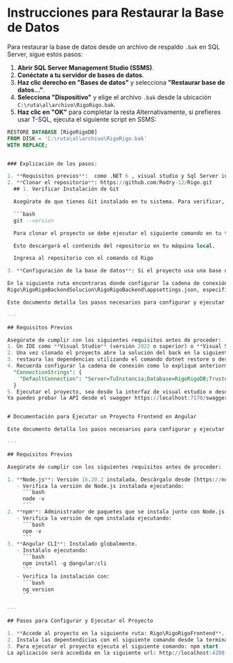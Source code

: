 # Instrucciones para Restaurar la Base de Datos

Para restaurar la base de datos desde un archivo de respaldo `.bak` en SQL Server, sigue estos pasos:

1. **Abrir SQL Server Management Studio (SSMS)**.
2. **Conéctate a tu servidor de bases de datos**.
3. **Haz clic derecho en "Bases de datos"** y selecciona **"Restaurar base de datos..."**.
4. **Selecciona "Dispositivo"** y elige el archivo `.bak` desde la ubicación `C:\ruta\al\archivo\RigoRigo.bak`.
5. **Haz clic en "OK"** para completar la resta
Alternativamente, si prefieres usar T-SQL, ejecuta el siguiente script en SSMS:

```sql
RESTORE DATABASE [RigoRigoDB]
FROM DISK = 'C:\ruta\al\archivo\RigoRigo.bak'
WITH REPLACE;


### Explicación de los pasos:

1. **Requisitos previos**:  como .NET 6 , visual studio y Sql Server instalados
2. **Clonar el repositorio**: https://github.com/Rodry-12/Rigo.git
  ## 1. Verificar Instalación de Git

  Asegúrate de que tienes Git instalado en tu sistema. Para verificar, ejecuta este comando en la terminal:

  ```bash
  git --version

  Para clonar el proyecto se debe ejecutar el siguiente comando en tu terminal o línea de comando: git clone https://github.com/Rodry-12/Rigo.git

  Esto descargará el contenido del repositorio en tu máquina local.

  Ingresa al repositorio con el comando cd Rigo

3. **Configuración de la base de datos**: Si el proyecto usa una base de datos, se proporciona un ejemplo de cómo configurar la conexión.

En la siguiente ruta encontraras donde configurar la cadena de conexión según tu instancia de sql.
Rigo\RigoRigoBackendSolucion\RigoRigoBackend\appsettings.json, especificamente en la línea 10.

Este documento detalla los pasos necesarios para configurar y ejecutar un proyecto Web API desarrollado en .NET 6.

---

## Requisitos Previos

Asegúrate de cumplir con los siguientes requisitos antes de proceder:
1. Un IDE como **Visual Studio** (versión 2022 o superior) o **Visual Studio Code**.
2. Una vez clonado el proyecto abre la solución del back en la siguiente ruta: Rigo\RigoRigoBackendSolucion\RigoRigoBackend.sln
3. restaura las dependencias utilizando el comando dotnet restore o desde la interfaz de visual studio 2022 o superior.
4. Recuerda configurar la cadena de conexión como lo expliqué anteriormente en el archivo appsettings.json.
  "ConnectionStrings": {
    "DefaultConnection": "Server=TuInstancia;Database=RigoRigoDB;Trusted_Connection=True;"
  }
5. Ejecutar el proyecto, sea desde la interfaz de visual estudio o desde la linea de comando: dotnet run
Ya puedes probar la API desde el swagger https://localhost:7170/swagger


# Documentación para Ejecutar un Proyecto Frontend en Angular

Este documento detalla los pasos necesarios para configurar y ejecutar un proyecto frontend desarrollado en Angular. La versión de Node.js requerida es **16.20.2**.

---

## Requisitos Previos

Asegúrate de cumplir con los siguientes requisitos antes de proceder:

1. **Node.js**: Versión 16.20.2 instalada. Descárgalo desde [https://nodejs.org/](https://nodejs.org/).
   - Verifica la versión de Node.js instalada ejecutando:
     ```bash
     node -v
     ```
2. **npm**: Administrador de paquetes que se instala junto con Node.js.
   - Verifica la versión de npm instalada ejecutando:
     ```bash
     npm -v
     ```
3. **Angular CLI**: Instalado globalmente.
   - Instálalo ejecutando:
     ```bash
     npm install -g @angular/cli
     ```
   - Verifica la instalación con:
     ```bash
     ng version
     ```

---

## Pasos para Configurar y Ejecutar el Proyecto

1. **Accede al proyecto en la siguiente ruta: Rigo\RigoRigoFrontend**. Abrelo con tu editor o IDE preferido.
2. Instala las depentendicias con el siguiente comando desde la terminal: npm install
3. Para ejecutar el proyecto ejecuta el siguiente comando: npm start
La aplicación será accedida en la siguiente url: http://localhost:4200














